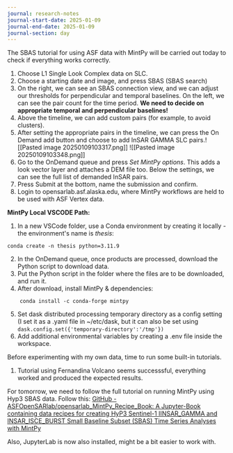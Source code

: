 ```yaml
---
journal: research-notes
journal-start-date: 2025-01-09
journal-end-date: 2025-01-09
journal-section: day
---
```

The SBAS tutorial for using ASF data with MintPy will be carried out today to check if everything works correctly.
1. Choose L1 Single Look Complex data on SLC.
2. Choose a starting date and image, and press SBAS (SBAS search)
3. On the right, we can see an SBAS connection view, and we can adjust our thresholds for perpendicular and temporal baselines. On the left, we can see the pair count for the time period. **We need to decide on appropriate temporal and perpendicular baselines!**
4. Above the timeline, we can add custom pairs (for example, to avoid clusters).
5. After setting the appropriate pairs in the timeline, we can press the On Demand add button and choose to add InSAR GAMMA SLC pairs.![[Pasted image 20250109103317.png]] ![[Pasted image 20250109103348.png]]
6. Go to the OnDemand queue and press *Set MintPy options*. This adds a look vector layer and attaches a DEM file too. Below the settings, we can see the full list of demanded InSAR pairs.
7. Press Submit at the bottom, name the submission and confirm.
8. Login to opensarlab.asf.alaska.edu, where MintPy workflows are held to be used with ASF Vertex data.

**MintPy Local VSCODE Path:**
1. In a new VSCode folder, use a Conda environment by creating it locally - the environment's name is *thesis*:
```
conda create -n thesis python=3.11.9
```
2. In the OnDemand queue, once products are processed, download the Python script to download data.
3. Put the Python script in the folder where the files are to be downloaded, and run it.
4. After download, install MintPy & dependencies:
```
	conda install -c conda-forge mintpy
```
5. Set dask distributed processing temporary directory as a config setting (I set it as a .yaml file in ~/etc/dask, but it can also be set using `dask.config.set({'temporary-directory':'/tmp'})`
6. Add additional environmental variables by creating a .env file inside the workspace.

Before experimenting with my own data, time to run some built-in tutorials.

1. Tutorial using Fernandina Volcano seems successsful, everything worked and produced the expected results.

For tomorrow, we need to follow the full tutorial on running MintPy using Hyp3 SBAS data. Follow this: [GitHub - ASFOpenSARlab/opensarlab\_MintPy\_Recipe\_Book: A Jupyter-Book containing data recipes for creating HyP3 Sentinel-1 IINSAR\_GAMMA and INSAR\_ISCE\_BURST Small Baseline Subset (SBAS) Time Series Analyses with MintPy](https://github.com/ASFOpenSARlab/opensarlab_MintPy_Recipe_Book?tab=readme-ov-file)

Also, JupyterLab is now also installed, might be a bit easier to work with.

